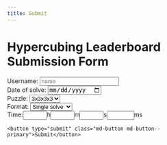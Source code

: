 ```yaml
---
title: Submit
---
```


# Hypercubing Leaderboard Submission Form

<form>
    <div>
        <label for="name">Username: </label>
        <input type="text" name="name" placeholder="name" class="submit-form">
    </div>
    <div>
        <label for="date">Date of solve: </label>
        <input type="date">
    </div>
    <div>
        <label for="puzzles">Puzzle: </label>
        <select id="puzzles">
            <option value="3x3x3x3">3x3x3x3</option>
            <option value="Firefox">
            <option value="Chrome">
            <option value="Opera">
            <option value="Safari">
        </select>
    </div>
    <div>
        <label for="formats">Format: </label>
        <select id="formats">
            <option value="single">Single solve</option>
            <option value="ao5">Average of 5</option>
            <option value="nf">No filters</option>
            <option value="bld">Blindfolded<option>
        </select>
    </div>
    <div style="display: flex;">
        <label for ="t_0-hour">Time: </label>
        <input type="number" name="t_0-hour" maxlength="3" min="0" max="23" autocomplete="off" value="">
        <div>h</div>
        <input type="number" name="t_0-minute" maxlength="2" min="0" max="59" autocomplete="off" value="">
        <div>m</div>
        <input type="number" name="t_0-second" maxlength="2" min="0" max="59" autocomplete="off" value="">
        <div>s</div>
        <input type="number" name="t_0-millisecond" maxlength="3" min="0" max="999" autocomplete="off" value="">
        <div>ms</div>
    </div>
    
    
    <button type="submit" class="md-button md-button--primary">Submit</button>
</form>